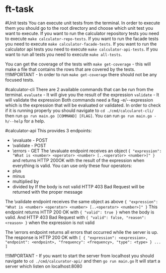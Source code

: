# ft-task

#Unit tests
You can execute unit tests from the terminal. 
In order to execute them you should go to the root directory and choose which unit test you want to execute.
If you want to run the calculator repository tests you need to execute `make calculator-repo-tests`.
If you want to run the facade tests you need to execute `make calculator-facade-tests`.
If you want to run the calculator api tests you need to execute `make calculator-api-tests`.
If you want to run all tests you need to execute `make all-tests`.

You can get the coverage of the tests with `make get-coverage` - this will make a file that contains the rows that are covered by the tests.
!!!IMPORTANT - In order to run `make get-coverage` there should not be any focused tests.

#calculator-cli
There are 2 available commands that can be run from the terminal.
`evaluate` - It will give you the result of the expression
`validate` - It will validate the expression
Both commands need a flag -e/--expression which is the expression that will be evaluated or validated.
In order to check if it is running properly you should navigate to `cd ./cmd/calcularot-cli/` then run
`go run main.go [COMMAND] [FLAG]`. You can run `go run main.go -h/--help` for a help.

#calculator-api
This provides 3 endpoints:
 - \evaluate - POST
 - \validate - POST
 - \errors - GET
 The \evaluate endpoint receives an object
`{
    "expression": "What is <number> <operator> <number> [..<operator> <number>]"
}`
and returns HTTP 200OK with the result of the expression when everything is valid. You can use only these four operators:
  - plus
  - minus
  - multiplied by
  - divided by
If the body is not valid HTTP 403 Bad Request will be returned with the proper message

The \validate endpoint receives the same object as above `{
    "expression": "What is <number> <operator> <number> [..<operator> <number>]"
}` 
This endpoint returns HTTP 200 OK with 
`{
    "valid": true
}` when the body is valid.
And HTTP 403 Bad Request with 
`{
    "valid": false,
    "reason": <reason>
}` when the expression is not valid

The \errors endpoint returns all errors that occurred while the server is up.
The response is HTTP 200 OK with 
`[
    {
        "expression": <expression>,
        "endpoint": <endpoint>,
        "frequency": <frequency>,
        "type": <type>
    }
    ...
]`

!!!IMPORTANT - If you want to start the server from localhost you should navigate to `cd ./cmd/calcurator-api/` and then `go run main.go`
It will start a server which listen on localhost:8080
